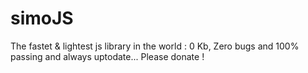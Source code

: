 # simoJS
The fastet & lightest js library in the world : 0 Kb, Zero bugs and 100% passing and always uptodate... Please donate !

